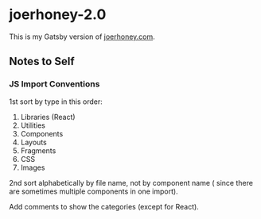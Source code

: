 # joerhoney-2.0

This is my Gatsby version of [joerhoney.com](https://joerhoney.com).

## Notes to Self

### JS Import Conventions

1st sort by type in this order:

1. Libraries (React)
2. Utilities
3. Components
4. Layouts
5. Fragments
6. CSS
7. Images

2nd sort alphabetically by file name, not by component name ( since there are sometimes multiple components in one import).

Add comments to show the categories (except for React).
